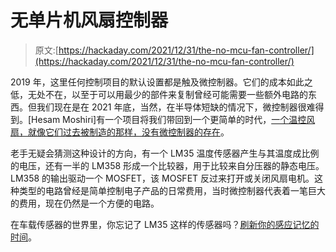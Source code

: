 # 无单片机风扇控制器

> 原文:[https://hackaday.com/2021/12/31/the-no-mcu-fan-controller/](https://hackaday.com/2021/12/31/the-no-mcu-fan-controller/)

2019 年，这里任何控制项目的默认设置都是触及微控制器。它们的成本如此之低，无处不在，以至于可以用最少的部件来复制曾经可能需要一些额外电路的东西。但我们现在是在 2021 年底，当然，在半导体短缺的情况下，微控制器很难得到。[Hesam Moshiri]有一个项目将我们带回到一个更简单的时代，[一个温控风扇，就像它们过去被制造的那样，没有微控制器的存在](https://hackaday.io/project/183296-cooling-fan-controller-using-an-lm35-no-mcu)。

老手无疑会猜测这种设计的方向，有一个 LM35 温度传感器产生与其温度成比例的电压，还有一半的 LM358 形成一个比较器，用于比较来自分压器的静态电压。LM358 的输出驱动一个 MOSFET，该 MOSFET 反过来打开或关闭风扇电机。这种类型的电路曾经是简单控制电子产品的日常费用，当时微控制器代表着一笔巨大的费用，现在仍然是一个方便的电路。

在车载传感器的世界里，你忘记了 LM35 这样的传感器吗？[刷新你的感应记忆的时间](https://hackaday.com/2021/02/19/practical-sensors-the-many-ways-we-measure-heat-electronically/)。